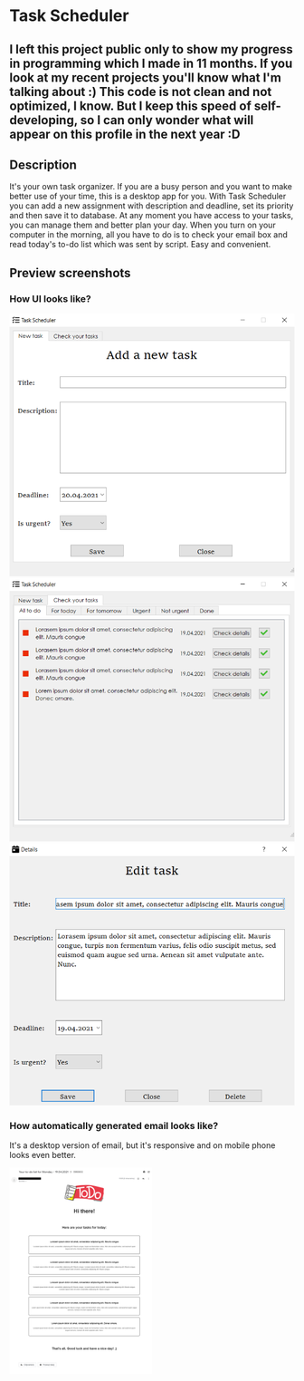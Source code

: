 # Task Scheduler
## I left this project public only to show my progress in programming which I made in 11 months. If you look at my recent projects you'll know what I'm talking about :) This code is not clean and not optimized, I know. But I keep this speed of self-developing, so I can only wonder what will appear on this profile in the next year :D 



## Description
It's your own task organizer. If you are a busy person and you want to make better use of your time, this is a desktop app for you. With Task Scheduler you can add a new assignment with description and deadline, set its priority and then save it to database. At any moment you have access to your tasks, you can manage them and better plan your day. When you turn on your computer in the morning, all you have to do is to check your email box and read today's to-do list which was sent by script. Easy and convenient.

## Preview screenshots


### How UI looks like?

<img src="preview_screenshots/addANewTask.png" alt="add a new task preview screenshot">
<img src="preview_screenshots/listOfTasks.png" alt="list of tasks screenshot">
<img src="preview_screenshots/editTask.png" alt="edit task screenshot">


### How automatically generated email looks like?

It's a desktop version of email, but it's responsive and on mobile phone looks even better.

<img src="preview_screenshots/email.png" alt="email preview screenshot" style=" width: 50%; height: auto;">
